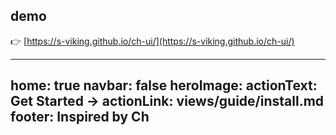 <!-- # ch-ui
这是一个组件

## Introduction

This is an UI framework based on Vue.

## demo

:point_right: [https://s-viking.github.io/ch-ui/](https://s-viking.github.io/ch-ui/)</br> -->

## demo
:point_right: [https://s-viking.github.io/ch-ui/](https://s-viking.github.io/ch-ui/)</br> 

---
home: true
navbar: false
heroImage:
actionText: Get Started →
actionLink: views/guide/install.md
footer: Inspired by Ch
---

<ClientOnly>
  <ch-home/>
</ClientOnly>
